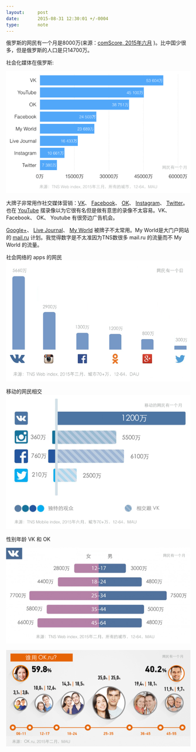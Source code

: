 ```yaml
---
layout:     post
date:       2015-08-31 12:30:01 +/-0004
type:       note
---
```


俄罗斯的网民有一个月是8000万(来源：[comScore, 2015年六月](http://siliconrus.com/2015/08/comscore-june2015/) )。比中国少很多，但是俄罗斯的人口是只14700万。


社会化媒体在俄罗斯:

![](/images/3.001.png)

大牌子非常用作社交媒体营销：[VK](https://vk.com)、 [Facebook](https://facebook.com)、 [OK](https://ok.ru)、 [Instagram](https://instagram.com)、 [Twitter](https://twitter.com)。也在 [YouTube](https://youtube.com) 摆录像以为它很有名但是做有意思的录像不太容易。VK、 Facebook、 OK、 Youtube 有很旁边广告机会。

[Google+](https://plus.google.com)、 [Live Journal](https://livejournal.com)、 [My World](https://my.mail.ru)  被牌子不太常用。My World是大门户网站的 [mail.ru](https://mail.ru) 计划。我觉得数字是不太准因为TNS数很多 mail.ru 的流量而不 My World 的流量。


社会网络的 apps 的网民
![](/images/JlEAwaNOImQ.png)


移动的网民相交
![](/images/nwyqnjvhV8M.png)


性别年龄 VK 和 OK

![](/images/a1cfa51dbf17bddcb70f.png)

![](/images/ebeaf776a2249697e4a6.png)
